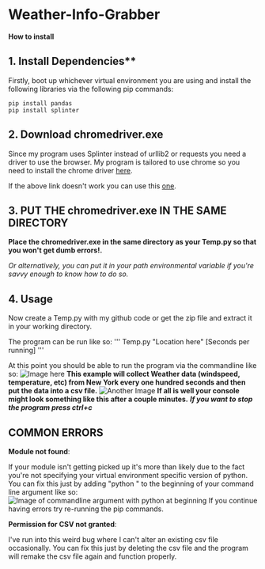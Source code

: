 # Weather-Info-Grabber
**How to install**

## 1. Install Dependencies**
Firstly, boot up whichever virtual environment you are using and install the following libraries via the following pip commands:
```
pip install pandas
pip install splinter
```

## 2. Download chromedriver.exe

Since my program uses Splinter instead of urllib2 or requests you need a driver to use the browser.
My program is tailored to use chrome so you need to install the chrome driver [here](https://chromedriver.storage.googleapis.com/2.33/chromedriver_win32.zip).

If the above link doesn't work you can use this [one](https://chromedriver.storage.googleapis.com/index.html?path=2.33/).

## 3. PUT THE chromedriver.exe IN THE SAME DIRECTORY

**Place the chromedriver.exe in the same directory as your Temp.py so that you won't get dumb errors!.**

*Or alternatively, you can put it in your path environmental variable if you're savvy enough to know how to do so.*

## 4. Usage

Now create a Temp.py with my github code or get the zip file and extract it in your working directory.

The program can be run like so: 
'''
Temp.py "Location here" [Seconds per running]
'''

At this point you should be able to run the program via the commandline like so:
![Image here](https://github.com/MilanDonhowe/Weather-Info-Grabber/blob/master/Images/Codeee.PNG)
**This example will collect Weather data (windspeed, temperature, etc) from New York every one hundred seconds and then put the data into a csv file.**
![Another Image](https://github.com/MilanDonhowe/Weather-Info-Grabber/blob/master/Images/Working.PNG)
**If all is well your console might look something like this after a couple minutes.**
***If you want to stop the program press ctrl+c***

## COMMON ERRORS

**Module not found**:

If your module isn't getting picked up it's more than likely due to the fact you're not specifying your virtual environment specific version of python.  You can fix this just by adding "python " to the beginning of your command line argument like so:
![Image of commandline argument with python at beginning](https://github.com/MilanDonhowe/Weather-Info-Grabber/blob/master/Images/Sweettt.PNG)
If you continue having errors try re-running the pip commands.
 
**Permission for CSV not granted**:

I've run into this weird bug where I can't alter an existing csv file occasionally.  You can fix this just by deleting the csv file and the program will remake the csv file again and function properly.
 



